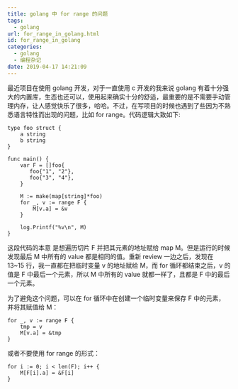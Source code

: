 ```yaml
---
title: golang 中 for range 的问题
tags:
  - golang
url: for_range_in_golang.html
id: for_range_in_golang
categories:
  - golang
  - 编程杂记
date: 2019-04-17 14:21:09
---
```


最近项目在使用 golang 开发，对于一直使用 c 开发的我来说 golang 有着十分强大的内置库，生态也还可以，使用起来确实十分的舒适，最重要的是不需要手动管理内存，让人感觉快乐了很多，哈哈。不过，在写项目的时候也遇到了些因为不熟悉语言特性而出现的问题，比如 for range。代码逻辑大致如下:

```golang
type foo struct {
    a string
    b string
}

func main() {
    var F = []foo{ 
       foo{"1", "2"},
       foo{"3", "4"},
    }

    M := make(map[string]*foo)
    for _, v := range F {
        M[v.a] = &v
    }

    log.Printf("%v\n", M)
}
```



这段代码的本意 是想遍历切片 F 并把其元素的地址赋给 map M。但是运行的时候发现最后 M 中所有的 value 都是相同的值。重新 review 一边之后，发现在 13~15 行，我一直都在把临时变量 v 的地址赋给 M，而 for 循环都结束之后，v 的值是 F 中最后一个元素，所以 M 中所有的 value 就都一样了，且都是 F 中的最后一个元素。

为了避免这个问题，可以在 for 循环中在创建一个临时变量来保存 F 中的元素，并将其赋值给 M：

```golang
for _, v := range F {
    tmp = v
    M[v.a] = &tmp
}
```

或者不要使用 for range 的形式：

```golang
for i := 0; i < len(F); i++ {
    M[F[i].a] = &F[i]
}
```